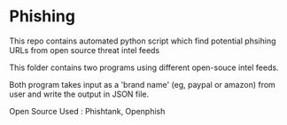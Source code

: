 # Phishing
This repo contains automated python script which find potential phsihing URLs from open source threat intel feeds

This folder contains two programs using different open-souce intel feeds.

Both program takes input as a 'brand name' (eg, paypal or amazon) from user and write the output in JSON file.

Open Source Used : Phishtank, Openphish
